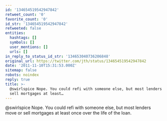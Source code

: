 ```yaml
---
id: '134654519542947842'
retweet_count: '0'
favorite_count: '0'
id_str: '134654519542947842'
retweeted: false
entities:
  hashtags: []
  symbols: []
  user_mentions: []
  urls: []
in_reply_to_status_id_str: '134653040736206848'
original_url: https://twitter.com/jth/status/134654519542947842
date: '2011-11-10T15:31:53.000Z'
sitemap: false
robots: noindex
reply: true
title: >-
  @swirlspice Nope. You could refi with someone else, but most lenders move or
  sell mortgages at least…
---
```


@swirlspice Nope. You could refi with someone else, but most lenders move or sell mortgages at least once over the life of the loan.